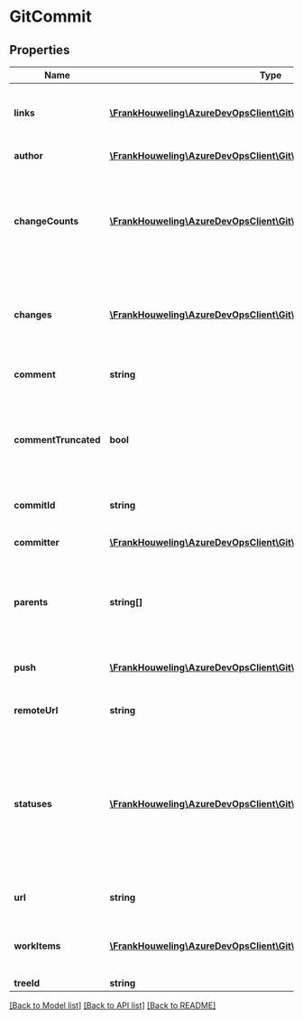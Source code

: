 # GitCommit

## Properties
Name | Type | Description | Notes
------------ | ------------- | ------------- | -------------
**links** | [**\FrankHouweling\AzureDevOpsClient\Git\Model\ReferenceLinks**](ReferenceLinks.md) | A collection of related REST reference links. | [optional] 
**author** | [**\FrankHouweling\AzureDevOpsClient\Git\Model\GitUserDate**](GitUserDate.md) | Author of the commit. | [optional] 
**changeCounts** | [**\FrankHouweling\AzureDevOpsClient\Git\Model\ChangeCountDictionary**](ChangeCountDictionary.md) | Counts of the types of changes (edits, deletes, etc.) included with the commit. | [optional] 
**changes** | [**\FrankHouweling\AzureDevOpsClient\Git\Model\GitChange[]**](GitChange.md) | An enumeration of the changes included with the commit. | [optional] 
**comment** | **string** | Comment or message of the commit. | [optional] 
**commentTruncated** | **bool** | Indicates if the comment is truncated from the full Git commit comment message. | [optional] 
**commitId** | **string** | ID (SHA-1) of the commit. | [optional] 
**committer** | [**\FrankHouweling\AzureDevOpsClient\Git\Model\GitUserDate**](GitUserDate.md) | Committer of the commit. | [optional] 
**parents** | **string[]** | An enumeration of the parent commit IDs for this commit. | [optional] 
**push** | [**\FrankHouweling\AzureDevOpsClient\Git\Model\GitPushRef**](GitPushRef.md) | The push associated with this commit. | [optional] 
**remoteUrl** | **string** | Remote URL path to the commit. | [optional] 
**statuses** | [**\FrankHouweling\AzureDevOpsClient\Git\Model\GitStatus[]**](GitStatus.md) | A list of status metadata from services and extensions that may associate additional information to the commit. | [optional] 
**url** | **string** | REST URL for this resource. | [optional] 
**workItems** | [**\FrankHouweling\AzureDevOpsClient\Git\Model\ResourceRef[]**](ResourceRef.md) | A list of workitems associated with this commit. | [optional] 
**treeId** | **string** |  | [optional] 

[[Back to Model list]](../README.md#documentation-for-models) [[Back to API list]](../README.md#documentation-for-api-endpoints) [[Back to README]](../README.md)


